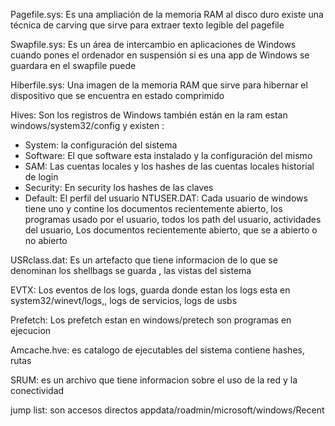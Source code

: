 Pagefile.sys: Es una ampliación de la memoria RAM al disco duro existe una técnica de carving que sirve para extraer texto legible del pagefile

Swapfile.sys: Es un área de intercambio en aplicaciones de Windows cuando pones el ordenador en suspensión si es una app de Windows se guardara en el swapfile puede 

Hiberfile.sys: Una imagen de la memoria RAM que sirve para hibernar el dispositivo que se encuentra en estado comprimido

Hives: Son los registros de Windows también están en la ram estan windows/system32/config y existen  :
- System: la configuración del sistema 
- Software: El que software esta instalado y la configuración del mismo
- SAM: Las cuentas locales y los hashes de las cuentas locales historial de login
- Security: En security los hashes de las claves 
- Default: El perfil del usuario 
NTUSER.DAT: Cada usuario de windows tiene uno y contine los documentos recientemente abierto, los programas usado por el usuario, todos los path del usuario, actividades del usuario, Los documentos recientemente abierto, que se a abierto o no abierto

USRclass.dat: Es un artefacto que tiene informacion de lo que se denominan los shellbags se guarda , las vistas del sistema

EVTX: Los eventos de los logs, guarda donde estan los logs esta en system32/winevt/logs,, logs de servicios, logs de usbs  

Prefetch: Los prefetch estan en windows/pretech son programas en ejecucion 

Amcache.hve: es catalogo de ejecutables del sistema contiene hashes, rutas 

SRUM: es un archivo que tiene informacion sobre el uso de la red y la conectividad 

jump list: son accesos directos  appdata/roadmin/microsoft/windows/Recent 


